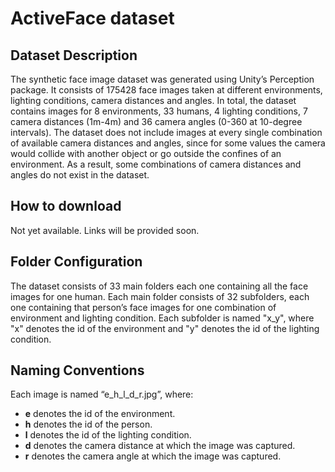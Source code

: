 # ActiveFace dataset

## Dataset Description

The synthetic face image dataset was generated using Unity’s Perception package.
It consists of 175428 face images taken at different environments, lighting conditions, camera distances and angles. 
In total, the dataset contains images for 8 environments, 33 humans, 4 lighting conditions, 7 camera distances (1m-4m) and 36 camera angles (0-360 at 10-degree intervals). 
The dataset does not include images at every single combination of available camera distances and angles, since for some values the camera would collide with another object or go outside the confines of an environment. 
As a result, some combinations of camera distances and angles do not exist in the dataset.

## How to download

Not yet available. Links will be provided soon.

## Folder Configuration

The dataset consists of 33 main folders each one containing all the face images for one human. 
Each main folder consists of 32 subfolders, each one containing that person’s face images for one combination of environment and lighting condition. 
Each subfolder is named "x_y", where "x" denotes the id of the environment and "y" denotes the id of the lighting condition.

## Naming Conventions

Each image is named “e_h_l_d_r.jpg”, where:
- **e** denotes the id of the environment. 
- **h** denotes the id of the person.
- **l** denotes the id of the lighting condition.
- **d** denotes the camera distance at which the image was captured.
- **r** denotes the camera angle at which the image was captured.



